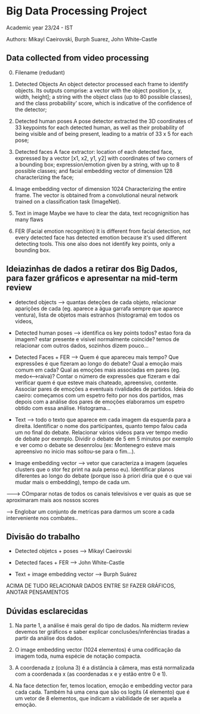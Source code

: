 # Big Data Processing Project 
Academic year 23/24 - IST

Authors: Mikayl Caeirovski, Burph Suarez, John White-Castle

## Data collected from video processing
0. Filename (redudant)

1. Detected Objects 
An object detector processed each frame to identify objects. Its outputs comprise: a vector with the object position [x, y, width, height]; a string with the object class (up to 80 possible classes), and the class probability’ score, which is indicative of the confidence of the detector;

2. Detected human poses 
A pose detector extracted the 3D coordinates of 33 keypoints for each detected human, as well as their probability of being visible and of being present, leading to a matrix of 33 x 5 for each pose;

3. Detected faces 
A face extractor: location of each detected face, expressed by a vector [x1, x2, y1, y2] with coordinates of two corners of a bounding box; expression/emotion given by a string, with up to 8 possible classes; and facial embedding vector of dimension 128 characterizing the face;

4. Image embedding vector of dimension 1024 
Characterizing the entire frame. The vector is obtained from a convolutional neural network trained on a classification task (ImageNet).

5. Text in image
Maybe we have to clear the data, text recognignition has many flaws

6. FER (Facial emotion recognition)
It is different from facial detection, not every detected face has detected emotion because it's used different detecting tools. This one also does not identify key points, only a bounding box.


## Ideiazinhas de dados a retirar dos Big Dados, para fazer gráficos e apresentar na mid-term review

- detected objects —> quantas deteções de cada objeto, relacionar aparições de cada (eg. aparece a água garrafa sempre que aparece ventura), lista de objetos mais estranhos (histograma) em todos os videos, 

- ⁠Detected human poses —> identifica os key points todos? estao fora da imagem? estar presente e visivel normalmente coincide? temos de relacionar com outros dados, sozinhos dizem pouco...

- ⁠Detected Faces + FER —> Quem é que apareceu mais tempo? Que expressões é que fizeram ao longo do debate? Qual a emoção mais comum em cada? Qual as emoções mais associadas em pares (eg. medo<-->raiva)? Contar o número de expressões que fizeram e daí verificar quem é que esteve mais chateado, apreensivo, contente. Associar pares de emoções a eventuais rivalidades de partidos. Ideia do caeiro: começamos com um espetro feito por nos dos partidos, mas depois com a análise dos pares de emoções elaboramos um espetro obtido com essa análise. Histograma...

- ⁠Text —> todo o texto que aparece em cada imagem da esquerda para a direita. Identificar o nome dos participantes, quanto tempo falou cada um no final do debate. Relacionar vários videos para ver tempo medio de debate por exemplo. Dividir o debate de 5 em 5 minutos por exemplo e ver como o debate se desenrolou (ex: Montenegro esteve mais apreensivo no inicio mas soltou-se para o fim...). 

- ⁠Image embedding vector —> vetor que caracteriza a imagem (aqueles clusters que o stor fez print na aula penso eu). Identificar planos diferentes ao longo do debate (porque isso à priori diria que é o que vai mudar mais o embedding), tempo de cada um.

---> COmparar notas de todos os canais televisivos e ver quais as que se aproximaram mais aos nossos scores

--> Englobar um conjunto de metricas para darmos um score a cada interveniente nos combates..


## Divisão do trabalho

- Detected objetcs + poses --> Mikayl Caeirovski

- Detected faces + FER --> John White-Castle

- Text + image embedding vector --> Burph Suárez

ACIMA DE TUDO RELACIONAR DADOS ENTRE SI! FAZER GRÁFICOS, ANOTAR PENSAMENTOS



## Dúvidas esclarecidas

1. Na parte 1, a análise é mais geral do tipo de dados. Na midterm review devemos ter gráficos e saber explicar conclusões/inferências tiradas a partir da análise dos dados.

2. O image embedding vector (1024 elementos) é uma codificação da imagem toda, numa espécie de notação compacta.

3. A coordenada z (coluna 3) é a distância à câmera, mas está normalizada com a coordenada x (as coordenadas x e y estão entre 0 e 1). 

4. Na face detection fer, temos location, emoção e embedding vector para cada cada. Também há uma cena que são os logits (4 elemento) que é um vetor de 8 elementos, que indicam a viabilidade de ser aquela a emoção.
